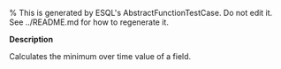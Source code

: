 % This is generated by ESQL's AbstractFunctionTestCase. Do not edit it. See ../README.md for how to regenerate it.

**Description**

Calculates the minimum over time value of a field.


